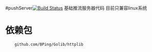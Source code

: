 #pushServer[![Build Status](https://travis-ci.org/BPing/pushSever-Go.svg?branch=master)](https://travis-ci.org/BPing/pushSever-Go)
        基础推流服务器代码
        目前只兼容linux系统
        
# 依赖包
        github.com/BPing/Golib/httplib

